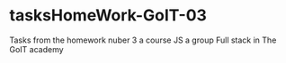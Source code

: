 # tasksHomeWork-GoIT-03
Tasks from the homework nuber 3 a course JS a group Full stack in The GoIT academy
